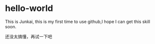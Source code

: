 # hello-world
This is Junkai, this is my first time to use github,I hope I can get this skill soon.

还没太搞懂，再试一下吧
